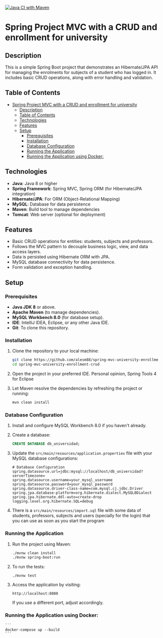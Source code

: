 [![Java CI with Maven](https://github.com/alesm88/spring-mvc-university-enrollment-crud/actions/workflows/maven.yml/badge.svg)](https://github.com/alesm88/spring-mvc-university-enrollment-crud/actions/workflows/maven.yml)

# Spring Project MVC with a CRUD and enrollment for university

## Description
This is a simple Spring Boot project that demonstrates an Hibernate/JPA API for managing the enrolments for subjects of a student who has logged in. It includes basic CRUD operations, along with error handling and validation.

## Table of Contents

- [Spring Project MVC with a CRUD and enrollment for university](#spring-project-mvc-with-a-crud-and-enrollment-for-university)
  - [Description](#description)
  - [Table of Contents](#table-of-contents)
  - [Technologies](#technologies)
  - [Features](#features)
  - [Setup](#setup)
    - [Prerequisites](#prerequisites)
    - [Installation](#installation)
    - [Database Configuration](#database-configuration)
    - [Running the Application](#running-the-application)
    - [Running the Application using Docker:](#running-the-application-using-docker)

## Technologies

- **Java**: Java 8 or higher
- **Spring Framework**: Spring MVC, Spring ORM (for Hibernate/JPA integration)
- **Hibernate/JPA**: For ORM (Object-Relational Mapping)
- **MySQL**: Database for data persistence
- **Maven**: Build tool to manage dependencies
- **Tomcat**: Web server (optional for deployment)

## Features

- Basic CRUD operations for entities: students, subjects and professors.
- Follows the MVC pattern to decouple business logic, view, and data access layers.
- Data is persisted using Hibernate ORM with JPA.
- MySQL database connectivity for data persistence.
- Form validation and exception handling.

## Setup

### Prerequisites

- **Java JDK 8** or above.
- **Apache Maven** (to manage dependencies).
- **MySQL Workbench 8.0** (for database setup).
- **IDE**: IntelliJ IDEA, Eclipse, or any other Java IDE.
- **Git**: To clone this repository.

### Installation

1. Clone the repository to your local machine:

    ```bash
    git clone https://github.com/alesm88/spring-mvc-university-enrollment-crud.git
    cd spring-mvc-university-enrollment-crud
    ```

2. Open the project in your preferred IDE. Personal opinion, Spring Tools 4 for Eclipse

3. Let Maven resolve the dependencies by refreshing the project or running:

    ```bash
    mvn clean install
    ```

### Database Configuration

1. Install and configure MySQL Workbench 8.0 if you haven't already.

2. Create a database:

    ```sql
    CREATE DATABASE db_universidad;
    ```

3. Update the `src/main/resources/application.properties` file with your MySQL database configurations:

    ```properties
    # Database Configuration
    spring.datasource.url=jdbc:mysql://localhost/db_universidad?serverTimezone=
    spring.datasource.username=your_mysql_username
    spring.datasource.password=your_mysql_password
    spring.datasource.driver-class-name=com.mysql.cj.jdbc.Driver
    spring.jpa.database-platform=org.hibernate.dialect.MySQL8Dialect
    spring.jpa.hibernate.ddl-auto=create-drop
    logging.level.org.hibernate.SQL=debug
    ```
4. There is a `src/main/resources/import.sql` file with some data of students, professors, subjects and users (specially for the login) that you can use as soon as you start the program
   
### Running the Application

1. Run the project using Maven:

    ```bash
    ./mvnw clean install
    ./mvnw spring-boot:run
    ```
    
2. To run the tests:

    ```
    ./mvnw test
    ```

3. Access the application by visiting:

    ```
    http://localhost:8080
    ```
    
    If you use a different port, adjust accordingly.
   
### Running the Application using Docker:

    ```
    docker-compose up --build
    ```
